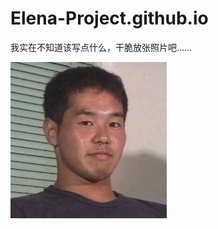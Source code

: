# Elena-Project.github.io

我实在不知道该写点什么，干脆放张照片吧……

![野兽先辈](FBE266A5-BAFD-4536-93B1-8DB0A5F0CC4E.jpeg)

